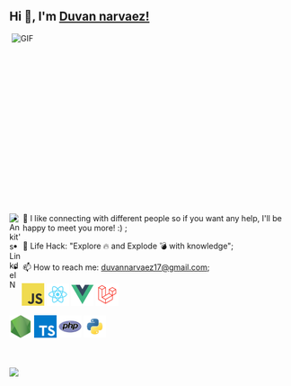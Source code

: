 ## Hi 👋, I'm [Duvan narvaez!](https://github.com/duvan177) 



 <img align="right" alt="GIF" src="https://raw.githubusercontent.com/west130/west130/main/code.gif?raw=true" width="500" height="320" />

<a href="https://www.linkedin.com/in/duvan-narvaez-602065193/">
  <img align="left" alt="Ankit's LinkdeIN" width="22px" src="https://cdn.jsdelivr.net/npm/simple-icons@v3/icons/linkedin.svg" />
</a>
<br><br>

- 💬 I like connecting with different people so if you want any help, I'll be happy to meet you more! :) ;

- :dart: Life Hack: "Explore :fire: and Explode :bomb: with knowledge";
- 📫 How to reach me: duvannarvaez17@gmail.com;

<code><img height="40" src="https://raw.githubusercontent.com/github/explore/80688e429a7d4ef2fca1e82350fe8e3517d3494d/topics/javascript/javascript.png"></code>
<code><img height="40" src="https://raw.githubusercontent.com/github/explore/80688e429a7d4ef2fca1e82350fe8e3517d3494d/topics/react/react.png"></code>
<code><img height="40" src="https://raw.githubusercontent.com/github/explore/80688e429a7d4ef2fca1e82350fe8e3517d3494d/topics/vue/vue.png"></code>
<code><img height="40" src="https://raw.githubusercontent.com/github/explore/80688e429a7d4ef2fca1e82350fe8e3517d3494d/topics/laravel/laravel.png"></code>



<code><img height="40" src="https://raw.githubusercontent.com/github/explore/80688e429a7d4ef2fca1e82350fe8e3517d3494d/topics/nodejs/nodejs.png"></code>
<code><img height="40" src="https://raw.githubusercontent.com/github/explore/80688e429a7d4ef2fca1e82350fe8e3517d3494d/topics/typescript/typescript.png"></code>
<code><img height="40" src="https://raw.githubusercontent.com/github/explore/80688e429a7d4ef2fca1e82350fe8e3517d3494d/topics/php/php.png"></code>
<code><img height="40" src="https://raw.githubusercontent.com/github/explore/80688e429a7d4ef2fca1e82350fe8e3517d3494d/topics/python/python.png"></code>



<br><br>
<a href="https://github.com/duvan177">
  <img align="center" src="https://github-readme-stats.vercel.app/api/top-langs/?username=duvan177&theme=dark">
</a>
